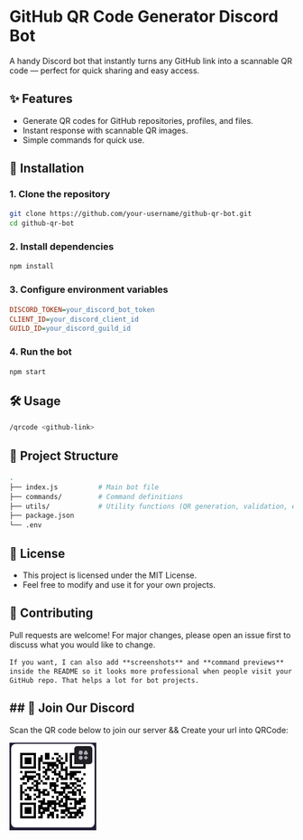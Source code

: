 # GitHub QR Code Generator Discord Bot

A handy Discord bot that instantly turns any GitHub link into a scannable QR code — perfect for quick sharing and easy access.

## ✨ Features
- Generate QR codes for GitHub repositories, profiles, and files.
- Instant response with scannable QR images.
- Simple commands for quick use.

## 🚀 Installation

### 1. Clone the repository
```bash
git clone https://github.com/your-username/github-qr-bot.git
cd github-qr-bot
```
### 2. Install dependencies
```bash
npm install
```
### 3. Configure environment variables
```ini
DISCORD_TOKEN=your_discord_bot_token
CLIENT_ID=your_discord_client_id
GUILD_ID=your_discord_guild_id
```
### 4. Run the bot
```bash
npm start
```

## 🛠 Usage
```bash
/qrcode <github-link>
```

## 📂 Project Structure
```bash
.
├── index.js          # Main bot file
├── commands/         # Command definitions
├── utils/            # Utility functions (QR generation, validation, etc.)
├── package.json
└── .env
```
## 📜 License
- This project is licensed under the MIT License.
- Feel free to modify and use it for your own projects.

## 🤝 Contributing
Pull requests are welcome! For major changes, please open an issue first to discuss what you would like to change.

```pgsql
If you want, I can also add **screenshots** and **command previews** inside the README so it looks more professional when people visit your GitHub repo. That helps a lot for bot projects.
```

## ## 📲 Join Our Discord
Scan the QR code below to join our server && Create your url into QRCode:

![Discord QR Code](images/discord-channel-qrCode.png)


